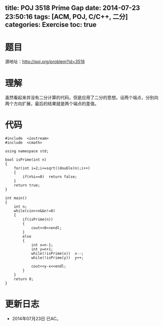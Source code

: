 ﻿title: POJ 3518 Prime Gap
date: 2014-07-23 23:50:16
tags: [ACM, POJ, C/C++, 二分]
categories: Exercise
toc: true
---
# 题目
源地址：http://poj.org/problem?id=3518

# 理解
虽然看起来并没有二分计算的代码，但是应用了二分的思想。设两个端点，分别向两个方向扩展，最后的结果就是两个端点的差值。

<!-- more -->

# 代码
```
#include  <iostream>
#include  <cmath>

using namespace std;

bool isPrime(int n)
{
    for(int i=2;i<=sqrt((double)n);i++)
    {
        if(n%i==0)  return false;
    }
    return true;
}

int main()
{
    int n;
    while(cin>>n&&n!=0)
    {
        if(isPrime(n))
        {
            cout<<0<<endl;
        }
        else
        {
            int x=n-1;
            int y=n+1;
            while(!isPrime(x))  x--;
            while(!isPrime(y))  y++;

            cout<<y-x<<endl;
        }
    }
    return 0;
}
```

# 更新日志
- 2014年07月23日 已AC。